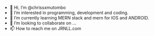 - 👋 Hi, I’m @chrissxmutombo
- 👀 I’m interested in programming, development and coding.
- 🌱 I’m currently learning MERN stack and mern for IOS and ANDROID.
- 💞️ I’m looking to collaborate on ...
- 📫 How to reach me on JRNLL.com

<!---
chrissxmutombo/chrissxmutombo is a ✨ special ✨ repository because its `README.md` (this file) appears on your GitHub profile.
You can click the Preview link to take a look at your changes.
--->
